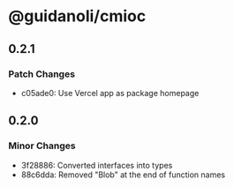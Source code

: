 # @guidanoli/cmioc

## 0.2.1

### Patch Changes

-   c05ade0: Use Vercel app as package homepage

## 0.2.0

### Minor Changes

-   3f28886: Converted interfaces into types
-   88c6dda: Removed "Blob" at the end of function names
